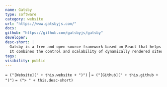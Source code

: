 ```yaml
---
name: Gatsby
type: software
category: website
url: "https://www.gatsbyjs.com/"
docs:
github: "https://github.com/gatsbyjs/gatsby"
developer:
desc-short: |
  Gatsby is a free and open source framework based on React that helps developers build blazing fast websites and apps.
  It combines the control and scalability of dynamically rendered sites with the speed of static-site generation, creating a whole new web of possibilities.
tags:
visibility: public
---
```

`= ("[Website](" + this.website + ")")` |  `= ("[Github](" + this.github + ")")`
`= ("> " + this.desc-short)`